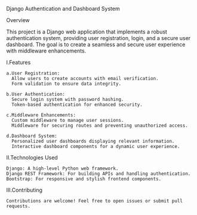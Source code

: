 Django Authentication and Dashboard System

Overview

  This project is a Django web application that implements a robust authentication system, providing user registration, login, and a secure user dashboard. The goal is to create a       seamless and secure user experience with middleware enhancements.

  I.Features
  
    a.User Registration:
      Allow users to create accounts with email verification.
      Form validation to ensure data integrity.
      
    b.User Authentication:
      Secure login system with password hashing.
      Token-based authentication for enhanced security.
      
    c.Middleware Enhancements:
      Custom middleware to manage user sessions.
      Middleware for securing routes and preventing unauthorized access.
      
    d.Dashboard System:
      Personalized user dashboards displaying relevant information.
      Interactive dashboard components for a dynamic user experience.
      
  II.Technologies Used
  
    Django: A high-level Python web framework.
    Django REST Framework: For building APIs and handling authentication.
    Bootstrap: For responsive and stylish frontend components.
  
  III.Contributing
  
    Contributions are welcome! Feel free to open issues or submit pull requests.
  
